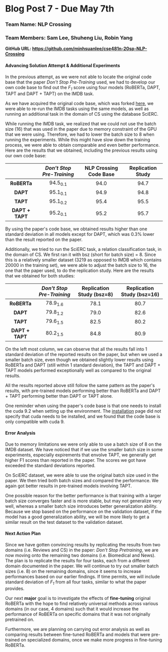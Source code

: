 # Blog Post 7 - Due May 7th

### Team Name: NLP Crossing

### Team Members: Sam Lee, Shuheng Liu, Robin Yang

__GitHub URL: https://github.com/minhsuanlee/cse481n-20sp-NLP-Crossing__

#### Advancing Solution Attempt & Additional Experiments

In the previous attempt, as we were not able to locate the original code base that the paper _Don't Stop Pre-Training_ used, we had to develop our own code base to find out the _F<sub>1</sub>_ score using four models (RoBERTa, DAPT, TAPT and DAPT + TAPT) on the IMDB task.

As we have acquired the original code base, which was forked [here](https://github.com/ShuhengL/dont-stop-pretraining), we were able to re-run the IMDB tasks using the same models, as well as running an additional task in the domain of CS using the database SciERC.

While running the IMDB task, we realized that we could not use the batch size (16) that was used in the paper due to memory constraint of the GPU that we were using. Therefore, we had to lower the batch size to 8 when running the experiments. While this might have slow down the training process, we were able to obtain comparable and even better performance. Here are the results that we obtained, including the previous results using our own code base:

<center>

|                 | _Don't Stop Pre-Training_ | NLP Crossing Code Base | Replication  Study |
| :-------------: | :-----------------------: | :--------------------: | :----------------: |
|   __RoBERTa__   |    94.5<sub>0.1</sub>     |          94.0          |        94.7        |
|    __DAPT__     |    95.1<sub>0.1</sub>     |          94.9          |        94.8        |
|    __TAPT__     |    95.1<sub>0.2</sub>     |          95.4          |        95.5        |
| __DAPT + TAPT__ |    95.2<sub>0.1</sub>     |          95.2          |        95.7        |

</center>

By using the paper's code base, we obtained results higher than one standard deviation in all models except for DAPT, which was 0.3% lower than the result reported on the paper.

Additionally, we tried to run the SciERC task, a relation classification task, in the domain of CS. We first ran it with bsz (short for batch size) = 8. Since this is a relatively smaller dataset (3219 as opposed to IMDB which contains 20000 in the training set), we were able to adjust the batch size to 16, the one that the paper used, to do the replication study. Here are the results that we obtained for both studies:

<center>

|                 | _Don't Stop Pre-Training_ | Replication Study (bsz=8) | Replication  Study (bsz=16) |
| :-------------: | :-----------------------: | :-----------------------: | :-------------------------: |
|   __RoBERTa__   |    78.9<sub>1.6</sub>     |           78.1            |            80.7             |
|    __DAPT__     |    79.8<sub>1.2</sub>     |           79.0            |            82.6             |
|    __TAPT__     |    79.6<sub>1.5</sub>     |           82.5            |            80.2             |
| __DAPT + TAPT__ |    80.2<sub>1.5</sub>     |           84.8            |            80.9             |

</center>

On the left most column, we can observe that all the results fall into 1 standard deviation of the reported results on the paper, but when we used a smaller batch size, even though we obtained slightly lower results using RoBERTa and DAPT (still within 1 standard deviation), the TAPT and DAPT + TAPT models performed exceptionally well as compared to the original results.

All the results reported above still follow the same pattern as the paper's results, with pre-trained models performing better than RoBERTa and DAPT + TAPT performing better than DAPT or TAPT alone.

One reminder when using the paper's code base is that one needs to install the cuda 9.2 when setting up the environment. The [installation](https://github.com/ShuhengL/dont-stop-pretraining#installation) page did not specify that cuda needs to be installed, and we found that the code base is only compatible with cuda 9.



#### Error Analysis

Due to memory limitations we were only able to use a batch size of 8 on the IMDB dataset. We have noticed that if we use the smaller batch size in some experiments, especially expirements that envolve TAPT, we generally get higher F1 scores than reported in the paper. The scores we got have exceeded the standard deviations reported.

On SciERC dataset, we were able to use the original batch size used in the paper. We then tried both batch sizes and compared the performance. We again got better results in pre-trained models involving TAPT.

One possible reason for the better performance is that training with a larger batch size converges faster and is more stable, but may not generalize very well, whereas a smaller batch size introduces better generalization ability. Because we stop based on the performance on the validation dataset, if the model has a good generalization ability, we will be more likely to get a similar result on the test dataset to the validation dataset.

#### Next Action Plan

Since we have gotten convincing results by replicating the results from two domains (i.e. Reviews and CS) in the paper: _Don't Stop Pretraining_, we are now moving onto the remaining two domains (i.e. Biomedical and News). The plan is to replicate the results for four tasks, each from a different domain documented in the paper. We will continue to try out smaller batch sizes (i.e. 8) on the remaining domains, since it seems to increase performances based on our earlier findings. If time permits, we will include standard deviation of _F<sub>1</sub>_ from all four tasks, similar to what the paper provides. 

Our next __major__ goal is to investigate the effects of __fine-tuning__ original RoBERTa with the hope to find relatively universal methods across various domains (in our case, 4 domains) such that it would increase the performance of RoBERTa on specific domains that it was not originally pretrained on.

Furthermore, we are planning on carrying out error analysis as well as comparing results between fine-tuned RoBERTa and models that were pre-trained on specialized domains, once we make more progress in fine-tuning RoBERTa.
